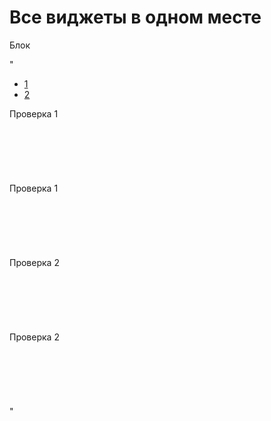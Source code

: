 # Все виджеты в одном месте
Блок

"
<link href="//anmenig.github.io/danat/w/base.css" rel="StyleSheet" type="text/css" /><script type="text/javascript" src="//anmenig.github.io/danat/w/base.js"></script>
<div class="container">
<ul class="tabs">
 <li><a href="#famInfo">1</a></li>
 <li><a href="#famAdd">2</a></li>
</ul>
<!-- 1 -->
<div class="tab_container">
<div class="tab_content" id="famInfo">Проверка 1<br />
<br />
<br />
<br />
<br />
<br />
<br />
Проверка 1<br />
<br />
<br />
<br />
<br />
<br />
&nbsp;</div>
<!-- 1 -->
<!-- 2 -->

<div class="tab_content" id="famAdd">Проверка 2<br />
<br />
<br />
<br />
<br />
<br />
<br />
Проверка 2<br />
<br />
<br />
<br />
<br />
<br />
&nbsp;</div>
<!-- 2 -->
</div>
<script type="text/javascript"> 
 function openonclick(client_type){if(client_type=="mail")clientWindow=window.open("","pmw","scrollbars=1,top=0,left=0,resizable=1,width=850,h eight=350") 
 ||alert("Отключите блокировку всплывающих окон!");if(client_type=="options")clientWindow=window.open("/index/11","options","scrollbars=1,top=0,left=0,resizable=1,width=680,height=350")||alert("Отключите блокировку всплывающих окон!") 
 ;if(client_type=="users")clientWindow=window.open("","users","scrollbars=1,top=0,left=0,resizable=1,width=680,height=350")||a lert("Отключите блокировку всплывающих окон!")} 
 </script>
 "
